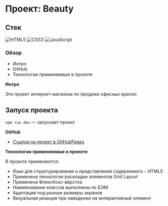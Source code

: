 # Проект: Beauty

## Стек

![HTML5](https://img.shields.io/badge/-HTML5-4A4A4A?style=for-the-badge&logo=HTML5&logoColor=FF7600)
![CSS3](https://img.shields.io/badge/-CSS3-4A4A4A?style=for-the-badge&logo=CSS3&logoColor=5871CD)
![JavaScript](https://img.shields.io/badge/-JavaScript-4A4A4A?style=for-the-badge&logo=JavaScript&logoColor=FFE300)

### Обзор
* Интро
* GitHub
* Технологии применяемые в проекте

**Интро**

Это проект интернет-маганиза по продаже офисных кресел

## Запуск проекта

`npm run dev` — запускает проект

**GitHub**

* [Ссылка на проект в GitHubPages](https://azizjp.github.io/beauty/)

**Технологии применяемые в проекте**

В проекте применяются:
* Язык для структурирования и представления содержимого - HTML5
* Применена технология раскладки элементов Grid Layout
* Применена Флексбокс-вёрстка
* Hаименование классов выполнены по БЭМ
* Адаптация под разные размеры экранов
* Визуальная реакция при наведении на интерактивный элемент

